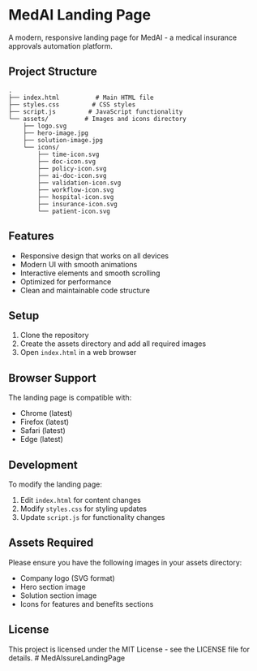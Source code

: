 # MedAI Landing Page

A modern, responsive landing page for MedAI - a medical insurance approvals automation platform.

## Project Structure

```
.
├── index.html          # Main HTML file
├── styles.css         # CSS styles
├── script.js         # JavaScript functionality
└── assets/          # Images and icons directory
    ├── logo.svg
    ├── hero-image.jpg
    ├── solution-image.jpg
    └── icons/
        ├── time-icon.svg
        ├── doc-icon.svg
        ├── policy-icon.svg
        ├── ai-doc-icon.svg
        ├── validation-icon.svg
        ├── workflow-icon.svg
        ├── hospital-icon.svg
        ├── insurance-icon.svg
        └── patient-icon.svg
```

## Features

- Responsive design that works on all devices
- Modern UI with smooth animations
- Interactive elements and smooth scrolling
- Optimized for performance
- Clean and maintainable code structure

## Setup

1. Clone the repository
2. Create the assets directory and add all required images
3. Open `index.html` in a web browser

## Browser Support

The landing page is compatible with:
- Chrome (latest)
- Firefox (latest)
- Safari (latest)
- Edge (latest)

## Development

To modify the landing page:

1. Edit `index.html` for content changes
2. Modify `styles.css` for styling updates
3. Update `script.js` for functionality changes

## Assets Required

Please ensure you have the following images in your assets directory:
- Company logo (SVG format)
- Hero section image
- Solution section image
- Icons for features and benefits sections

## License

This project is licensed under the MIT License - see the LICENSE file for details. #   M e d A I s s u r e L a n d i n g P a g e  
 